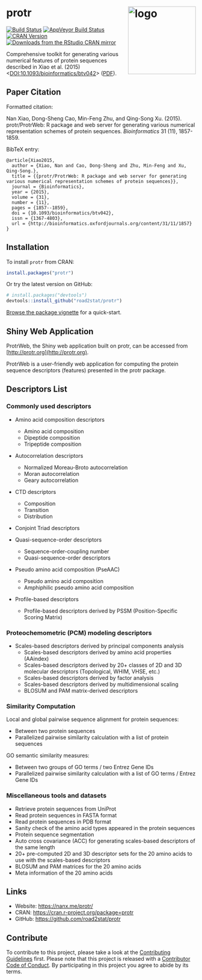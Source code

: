 # protr  <a href="https://nanx.me/protr/"><img src="https://i.imgur.com/D0nDOWs.png" align="right" alt="logo" height="180" width="180" /></a>

[![Build Status](https://travis-ci.org/road2stat/protr.svg?branch=master)](https://travis-ci.org/road2stat/protr)
[![AppVeyor Build Status](https://ci.appveyor.com/api/projects/status/github/road2stat/protr?branch=master&svg=true)](https://ci.appveyor.com/project/road2stat/protr)
[![CRAN Version](https://www.r-pkg.org/badges/version/protr)](https://cran.r-project.org/package=protr)
[![Downloads from the RStudio CRAN mirror](https://cranlogs.r-pkg.org/badges/protr)](https://cranlogs.r-pkg.org/badges/protr)

Comprehensive toolkit for generating various numerical features of protein sequences described in Xiao et al. (2015) <[DOI:10.1093/bioinformatics/btv042](https://academic.oup.com/bioinformatics/article-lookup/doi/10.1093/bioinformatics/btv042)> ([PDF](https://nanx.me/papers/protr.pdf)).

## Paper Citation

Formatted citation:

Nan Xiao, Dong-Sheng Cao, Min-Feng Zhu, and Qing-Song Xu. (2015). protr/ProtrWeb: R package and web server for generating various numerical representation schemes of protein sequences. _Bioinformatics_ 31 (11), 1857-1859.

BibTeX entry:

```
@article{Xiao2015,
  author = {Xiao, Nan and Cao, Dong-Sheng and Zhu, Min-Feng and Xu, Qing-Song.},
  title = {{protr/ProtrWeb: R package and web server for generating various numerical representation schemes of protein sequences}},
  journal = {Bioinformatics},
  year = {2015},
  volume = {31},
  number = {11},
  pages = {1857--1859},
  doi = {10.1093/bioinformatics/btv042},
  issn = {1367-4803},
  url = {http://bioinformatics.oxfordjournals.org/content/31/11/1857}
}
```

## Installation

To install `protr` from CRAN:

```r
install.packages("protr")
```

Or try the latest version on GitHub:

```r
# install.packages("devtools")
devtools::install_github("road2stat/protr")
```

[Browse the package vignette](https://nanx.me/protr/articles/protr.html) for a quick-start.

## Shiny Web Application

ProtrWeb, the Shiny web application built on protr, can be accessed from [http://protr.org](http://protr.org).

ProtrWeb is a user-friendly web application for computing the protein sequence descriptors (features) presented in the protr package.

## Descriptors List

### Commonly used descriptors

- Amino acid composition descriptors
  - Amino acid composition
  - Dipeptide composition
  - Tripeptide composition

- Autocorrelation descriptors
  - Normalized Moreau-Broto autocorrelation
  - Moran autocorrelation
  - Geary autocorrelation

- CTD descriptors
  - Composition
  - Transition
  - Distribution

- Conjoint Triad descriptors

- Quasi-sequence-order descriptors
  - Sequence-order-coupling number
  - Quasi-sequence-order descriptors

- Pseudo amino acid composition (PseAAC)
  - Pseudo amino acid composition
  - Amphiphilic pseudo amino acid composition

- Profile-based descriptors
  - Profile-based descriptors derived by PSSM (Position-Specific Scoring Matrix)

### Proteochemometric (PCM) modeling descriptors

- Scales-based descriptors derived by principal components analysis
  - Scales-based descriptors derived by amino acid properties (AAindex)
  - Scales-based descriptors derived by 20+ classes of 2D and 3D molecular descriptors (Topological, WHIM, VHSE, etc.)
  - Scales-based descriptors derived by factor analysis
  - Scales-based descriptors derived by multidimensional scaling
  - BLOSUM and PAM matrix-derived descriptors

### Similarity Computation

Local and global pairwise sequence alignment for protein sequences:

- Between two protein sequences
- Parallelized pairwise similarity calculation with a list of protein sequences

GO semantic similarity measures:

- Between two groups of GO terms / two Entrez Gene IDs
- Parallelized pairwise similarity calculation with a list of GO terms / Entrez Gene IDs

### Miscellaneous tools and datasets

- Retrieve protein sequences from UniProt
- Read protein sequences in FASTA format
- Read protein sequences in PDB format
- Sanity check of the amino acid types appeared in the protein sequences
- Protein sequence segmentation
- Auto cross covariance (ACC) for generating scales-based descriptors of the same length
- 20+ pre-computed 2D and 3D descriptor sets for the 20 amino acids to use with the scales-based descriptors
- BLOSUM and PAM matrices for the 20 amino acids
- Meta information of the 20 amino acids

## Links

- Website: https://nanx.me/protr/
- CRAN: https://cran.r-project.org/package=protr
- GitHub: https://github.com/road2stat/protr

## Contribute

To contribute to this project, please take a look at the [Contributing Guidelines](https://github.com/road2stat/protr/blob/master/CONTRIBUTING.md) first. Please note that this project is released with a [Contributor Code of Conduct](https://github.com/road2stat/protr/blob/master/CONDUCT.md). By participating in this project you agree to abide by its terms.
